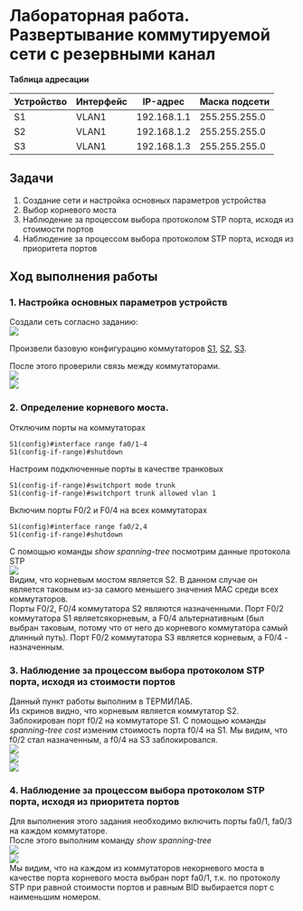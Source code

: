 # Лабораторная работа. Развертывание коммутируемой сети с резервными канал  
    

 **Таблица адресации**   
  
| Устройство |Интерфейс    | IP-адрес     | Маска подсети  | 
|------------|-------------|--------------|----------------|
|    S1      | VLAN1       | 192.168.1.1  |255.255.255.0   | 
|    S2      | VLAN1       | 192.168.1.2  |255.255.255.0   |   
|    S3      | VLAN1       | 192.168.1.3  |255.255.255.0   |   


## Задачи   

1. Создание сети и настройка основных параметров устройства                 
2. Выбор корневого моста            
3. Наблюдение за процессом выбора протоколом STP порта, исходя из стоимости портов          
4. Наблюдение за процессом выбора протоколом STP порта, исходя из приоритета портов                 

## Ход выполнения работы    
### 1. Настройка основных параметров устройств    
Создали сеть согласно заданию:  
![](pic/topology.png)       

Произвели базовую конфигурацию коммутаторов [S1](config/base_setting_S1), [S2](config/base_setting_S2), [S3](config/base_setting_S3).       

После этого проверили связь между коммутаторами.        
![](pic/ping_S1.png)        
![](pic/ping_S2.png)            

### 2. Определение корневого моста.    
Отключим порты на коммутаторах      
``` 
S1(config)#interface range fa0/1-4
S1(config-if-range)#shutdown        
```     

Настроим подключенные порты в качестве транковых        
```     
S1(config-if-range)#switchport mode trunk 
S1(config-if-range)#switchport trunk allowed vlan 1     
```     

Включим порты F0/2 и F0/4 на всех коммутаторах      
``` 
S1(config)#interface range fa0/2,4
S1(config-if-range)#shutdown        
``` 
С помощью команды *show spanning-tree* посмотрим данные протокола STP   
![](pic/show_1.png)         
Видим, что корневым мостом является S2. В данном случае он является таковым из-за самого меньшего значения MAC среди всех коммутаторов.         
Порты F0/2, F0/4 коммутатора S2 являются назначенными. Порт F0/2 коммутатора S1 являетсякорневым, а F0/4 альтернативным (был выбран таковым, потому что от него до корневого коммутатора самый длинный путь). Порт F0/2 коммутатора S3 является корневым, а F0/4 - назначенным.         

### 3. Наблюдение за процессом выбора протоколом STP порта, исходя из стоимости портов      
Данный пункт работы выполним в ТЕРМИЛАБ.    
Из скринов видно, что корневым является коммутатор S2. Заблокирован порт f0/2 на коммутаторе S1.       С помощью команды *spanning-tree cost* изменим стоимость порта f0/4 на S1. Мы видим, что f0/2 стал назначенным, а f0/4 на S3 заблокировался.     
![](pic/termilab1.png)      
![](pic/termilab2.png)      
![](pic/termilab3.png) 
### 4. Наблюдение за процессом выбора протоколом STP порта, исходя из приоритета портов         
Для выполнения этого задания необходимо включить порты fa0/1, fa0/3 на каждом коммутаторе.      
После этого выполним команду *show spanning-tree*       
![](pic/show_2.png)  
![](pic/finish.png)  
Мы видим, что на каждом из коммутаторов некорневого моста в качестве порта корневого моста выбран порт fa0/1, т.к. по протоколу STP при равной стоимости портов и равным BID выбирается порт с наименьшим номером.      
        





